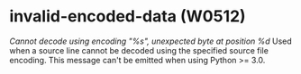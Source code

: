 # invalid-encoded-data (W0512)
*Cannot decode using encoding \"%s\", unexpected byte at position %d*
Used when a source line cannot be decoded using the specified source
file encoding. This message can\'t be emitted when using Python \>= 3.0.
